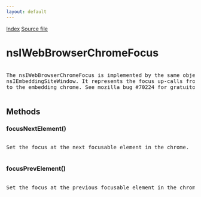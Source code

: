 ```yaml
---
layout: default
---
```

<div id='links'><a href="../index.html">Index</a>
<a href="http://dxr.mozilla.org/mozilla-central/source/embedding/browser/nsIWebBrowserChromeFocus.idl">Source file</a>
</div>

# nsIWebBrowserChromeFocus #
<pre>  
The nsIWebBrowserChromeFocus is implemented by the same object as the  
nsIEmbeddingSiteWindow. It represents the focus up-calls from mozilla  
to the embedding chrome. See mozilla bug #70224 for gratuitous info.  
  
</pre>
## Methods ##

### focusNextElement() ###
<pre>  
Set the focus at the next focusable element in the chrome.  
  
</pre>
### focusPrevElement() ###
<pre>  
Set the focus at the previous focusable element in the chrome.  
  
</pre>